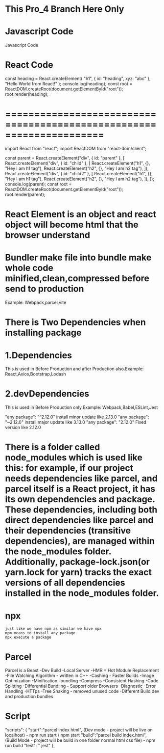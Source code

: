 # This Pro_4 Branch Here Only

# Javascript Code

Javascript Code

<script>
  const heading = document.createElement("h1");
  heading.innerHTML = "Hello World! from Javascript";
  const root = document.getElementById("root");
  root.appendChild(heading);
</script>

# React Code

const heading = React.createElement(
"h1",
{ id: "heading", xyz: "abc" },
"Hello World from React!"
);
console.log(heading);
const root = ReactDOM.createRoot(document.getElementById("root"));
root.render(heading);

# =====================================================================

import React from "react";
import ReactDOM from "react-dom/client";

const parent = React.createElement("div", { id: "parent" }, [
React.createElement("div", { id: "child" }, [
React.createElement("h1", {}, "Hey I am h1 tag"),
React.createElement("h2", {}, "Hey I am h2 tag"),
]),
React.createElement("div", { id: "child2" }, [
React.createElement("h1", {}, "Hey I am h1 tag"),
React.createElement("h2", {}, "Hey I am h2 tag"),
]),
]);
console.log(parent);
const root = ReactDOM.createRoot(document.getElementById("root"));
root.render(parent);

# React Element is an object and react object will become html that the browser understand

# Bundler make file into bundle make whole code minified,clean,compressed before send to production

Example: Webpack,parcel,vite

# There is Two Dependencies when installing package

# 1.Dependencies

This is used in Before Production and after Production also.Example: React,Axios,Bootstrap,Lodash

# 2.devDependencies

This is used in Before Production only.Example: Webpack,Babel,ESLint,Jest

"any package": "^2.12.0" install minor update like 2.13.0
"any package": "~2.12.0" install major update like 3.13.0
"any package": "2.12.0" Fixed version like 2.12.0

# There is a folder called node_modules which is used like this: for example, if our project needs dependencies like parcel, and parcel itself is a React project, it has its own dependencies and package. These dependencies, including both direct dependencies like parcel and their dependencies (transitive dependencies), are managed within the node_modules folder. Additionally, package-lock.json(or yarn.lock for yarn) tracks the exact versions of all dependencies installed in the node_modules folder.

# npx

    just like we have npm as similar we have npx
    npm means to install any package
    npx execute a package

# Parcel

Parcel is a Beast
-Dev Build
-Local Server
-HMR = Hot Module Replacement
-File Watching Algorithm - written in C++
-Cashing - Faster Builds
-Image Optimization
-Minification
-bundling
-Compress
-Consistent Hashing
-Code Splitting
-Differential Bundling - Support older Browsers
-Diagnostic
-Error Handling
-HTTps
-Tree Shaking - removed unused code
-Different Build dev and production bundles

# Script

"scripts": {
"start":"parcel index.html", (Dev mode - project will be live on localhost) - npm run start / npm start
"build":"parcel build index.html", (Build Mode - project will be build in one folder normal html css file) - npm run build
"test": " jest"
},
